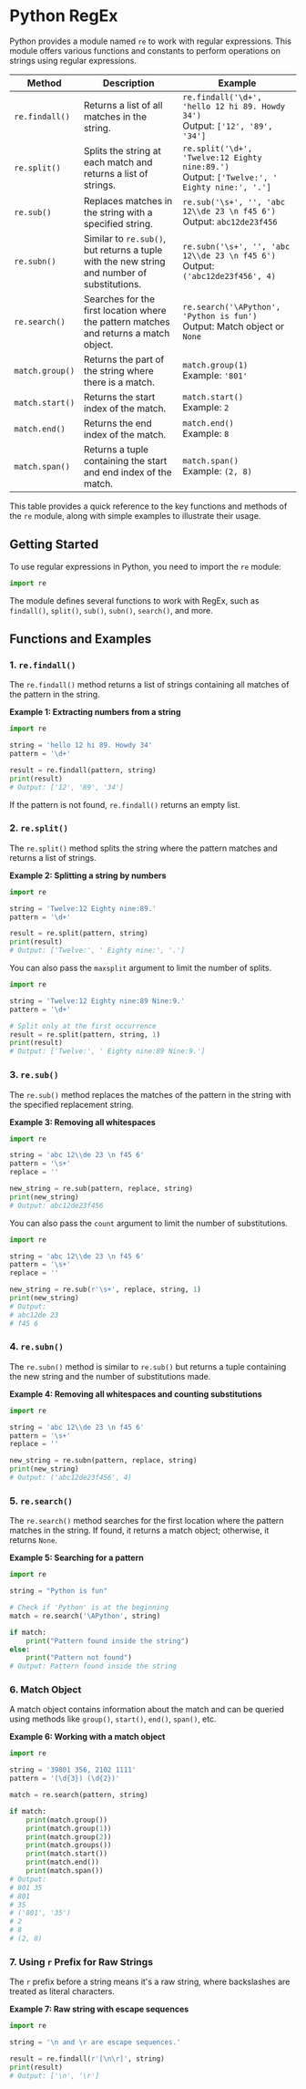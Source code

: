 # Python RegEx

Python provides a module named `re` to work with regular expressions. This module offers various functions and constants to perform operations on strings using regular expressions.

| **Method**     | **Description**                                                                 | **Example**                                                                                  |
|----------------|---------------------------------------------------------------------------------|----------------------------------------------------------------------------------------------|
| `re.findall()` | Returns a list of all matches in the string.                                    | `re.findall('\d+', 'hello 12 hi 89. Howdy 34')` <br> Output: `['12', '89', '34']`            |
| `re.split()`   | Splits the string at each match and returns a list of strings.                  | `re.split('\d+', 'Twelve:12 Eighty nine:89.')` <br> Output: `['Twelve:', ' Eighty nine:', '.']` |
| `re.sub()`     | Replaces matches in the string with a specified string.                         | `re.sub('\s+', '', 'abc 12\\de 23 \n f45 6')` <br> Output: `abc12de23f456`                   |
| `re.subn()`    | Similar to `re.sub()`, but returns a tuple with the new string and number of substitutions. | `re.subn('\s+', '', 'abc 12\\de 23 \n f45 6')` <br> Output: `('abc12de23f456', 4)`           |
| `re.search()`  | Searches for the first location where the pattern matches and returns a match object. | `re.search('\APython', 'Python is fun')` <br> Output: Match object or `None`                |
| `match.group()` | Returns the part of the string where there is a match.                         | `match.group(1)` <br> Example: `'801'`                                                      |
| `match.start()`| Returns the start index of the match.                                           | `match.start()` <br> Example: `2`                                                           |
| `match.end()`  | Returns the end index of the match.                                             | `match.end()` <br> Example: `8`                                                             |
| `match.span()` | Returns a tuple containing the start and end index of the match.                | `match.span()` <br> Example: `(2, 8)`                                                       |

This table provides a quick reference to the key functions and methods of the `re` module, along with simple examples to illustrate their usage.

## Getting Started

To use regular expressions in Python, you need to import the `re` module:

```python
import re
```

The module defines several functions to work with RegEx, such as `findall()`, `split()`, `sub()`, `subn()`, `search()`, and more.

## Functions and Examples

### 1. `re.findall()`

The `re.findall()` method returns a list of strings containing all matches of the pattern in the string.

**Example 1: Extracting numbers from a string**

```python
import re

string = 'hello 12 hi 89. Howdy 34'
pattern = '\d+'

result = re.findall(pattern, string)
print(result)
# Output: ['12', '89', '34']
```

If the pattern is not found, `re.findall()` returns an empty list.

### 2. `re.split()`

The `re.split()` method splits the string where the pattern matches and returns a list of strings.

**Example 2: Splitting a string by numbers**

```python
import re

string = 'Twelve:12 Eighty nine:89.'
pattern = '\d+'

result = re.split(pattern, string)
print(result)
# Output: ['Twelve:', ' Eighty nine:', '.']
```

You can also pass the `maxsplit` argument to limit the number of splits.

```python
import re

string = 'Twelve:12 Eighty nine:89 Nine:9.'
pattern = '\d+'

# Split only at the first occurrence
result = re.split(pattern, string, 1)
print(result)
# Output: ['Twelve:', ' Eighty nine:89 Nine:9.']
```

### 3. `re.sub()`

The `re.sub()` method replaces the matches of the pattern in the string with the specified replacement string.

**Example 3: Removing all whitespaces**

```python
import re

string = 'abc 12\\de 23 \n f45 6'
pattern = '\s+'
replace = ''

new_string = re.sub(pattern, replace, string)
print(new_string)
# Output: abc12de23f456
```

You can also pass the `count` argument to limit the number of substitutions.

```python
import re

string = 'abc 12\\de 23 \n f45 6'
pattern = '\s+'
replace = ''

new_string = re.sub(r'\s+', replace, string, 1)
print(new_string)
# Output:
# abc12de 23
# f45 6
```

### 4. `re.subn()`

The `re.subn()` method is similar to `re.sub()` but returns a tuple containing the new string and the number of substitutions made.

**Example 4: Removing all whitespaces and counting substitutions**

```python
import re

string = 'abc 12\\de 23 \n f45 6'
pattern = '\s+'
replace = ''

new_string = re.subn(pattern, replace, string)
print(new_string)
# Output: ('abc12de23f456', 4)
```

### 5. `re.search()`

The `re.search()` method searches for the first location where the pattern matches in the string. If found, it returns a match object; otherwise, it returns `None`.

**Example 5: Searching for a pattern**

```python
import re

string = "Python is fun"

# Check if 'Python' is at the beginning
match = re.search('\APython', string)

if match:
    print("Pattern found inside the string")
else:
    print("Pattern not found")
# Output: Pattern found inside the string
```

### 6. Match Object

A match object contains information about the match and can be queried using methods like `group()`, `start()`, `end()`, `span()`, etc.

**Example 6: Working with a match object**

```python
import re

string = '39801 356, 2102 1111'
pattern = '(\d{3}) (\d{2})'

match = re.search(pattern, string)

if match:
    print(match.group())
    print(match.group(1))
    print(match.group(2))
    print(match.groups())
    print(match.start())
    print(match.end())
    print(match.span())
# Output:
# 801 35
# 801
# 35
# ('801', '35')
# 2
# 8
# (2, 8)
```

### 7. Using `r` Prefix for Raw Strings

The `r` prefix before a string means it's a raw string, where backslashes are treated as literal characters.

**Example 7: Raw string with escape sequences**

```python
import re

string = '\n and \r are escape sequences.'

result = re.findall(r'[\n\r]', string)
print(result)
# Output: ['\n', '\r']
```
